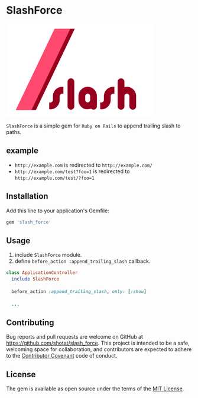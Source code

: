 # SlashForce

<img src="https://github.com/shotat/slash-force/blob/images/slash-logo.png" width=400px />

`SlashForce` is a simple gem for `Ruby on Rails` to append trailing slash to paths.

## example

- `http://example.com` is redirected to `http://example.com/`
- `http://example.com/test?foo=1` is redirected to `http://example.com/test/?foo=1`

## Installation

Add this line to your application's Gemfile:

```ruby
gem 'slash_force'
```

## Usage

1. include `SlashForce` module.
2. define `before_action :append_trailing_slash` callback.

```ruby
class ApplicationController
  include SlashForce

  before_action :append_trailing_slash, only: [:show]

  ...
```

## Contributing

Bug reports and pull requests are welcome on GitHub at https://github.com/shotat/slash_force. This project is intended to be a safe, welcoming space for collaboration, and contributors are expected to adhere to the [Contributor Covenant](http://contributor-covenant.org) code of conduct.


## License

The gem is available as open source under the terms of the [MIT License](http://opensource.org/licenses/MIT).

